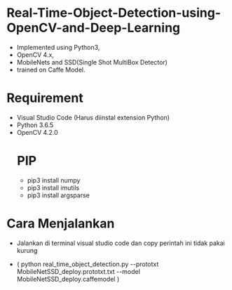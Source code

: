 # Real-Time-Object-Detection-using-OpenCV-and-Deep-Learning
- Implemented using Python3,
- OpenCV 4.x, 
- MobileNets and SSD(Single Shot MultiBox Detector) 
- trained on Caffe Model. 

# Requirement
 - Visual Studio Code (Harus diinstal extension Python)
 - Python 3.6.5
 - OpenCV 4.2.0
    # PIP
    - pip3 install numpy
    - pip3 install imutils
    - pip3 install argsparse

# Cara Menjalankan
- Jalankan di terminal visual studio code dan copy perintah ini tidak pakai kurung

- ( python real_time_object_detection.py --prototxt MobileNetSSD_deploy.prototxt.txt --model MobileNetSSD_deploy.caffemodel )

